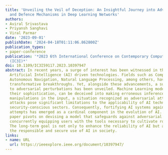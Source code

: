 ```yaml
---
title: 'Unveiling the Veil of Deception: An Insightful Journey into Adversarial Attacks
  and Defence Mechanisms in Deep Learning Networks'
authors:
- Aviral Srivastava
- Priyansh Sanghavi
- Viral Parmar
date: '2023-09-01'
publishDate: '2024-04-18T01:11:06.862800Z'
publication_types:
- paper-conference
publication: '*2023 6th International Conference on Contemporary Computing and Informatics
  (IC3I)*'
doi: 10.1109/IC3I59117.2023.10397947
abstract: In recent years, a surge of interest has been witnessed in the realms of
  Artificial Intelligence (AI) driven technologies. Fields such as Computer Vision,
  Autonomous Navigation, Natural Language Processing, among others, have experienced
  transformative breakthroughs. Yet, alongside these advancements, a susceptibility
  to adversarial perturbations has been unveiled. Machine Learning models, despite
  their sophistication, can be deceived into making erroneous inferences by insubstantial
  manipulations in the input, a situation recognized as adversarial attacks. These
  attacks pose significant limitations to the applicability of AI technology in critical
  security-conscious sectors. Consequently, fortifying AI systems against such malevolent
  attempts has emerged as a cardinal component in the evolution of AI. This research
  paper pivots on devising a model that safeguards against adversarial onslaughts,
  concurrently equipping users with the tools necessary to cultivate robust models.
  The long-term goal is not only to enhance the reliability of AI but also to further
  the responsible and secure use of AI in society.
links:
- name: URL
  url: https://ieeexplore.ieee.org/document/10397947/
---
```

